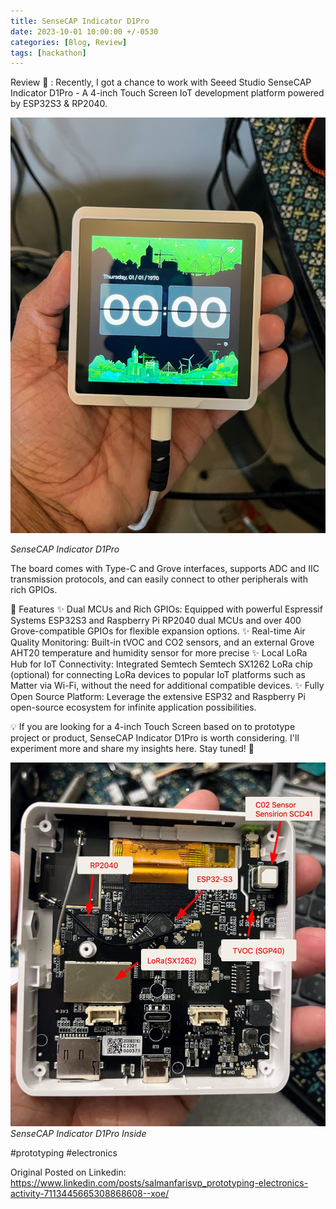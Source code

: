 ```yaml
---
title: SenseCAP Indicator D1Pro
date: 2023-10-01 10:00:00 +/-0530
categories: [Blog, Review]
tags: [hackathon]
---
```


Review 📖 : Recently, I got a chance to work with Seeed Studio SenseCAP Indicator D1Pro - A 4-inch Touch Screen IoT development platform powered by ESP32S3 & RP2040.

![SenseCAP Indicator D1Pro](../assets/2023-10-01-SenseCAP-Indicator-D1Pro-Small-Review/D1Pro.jpeg)

_SenseCAP Indicator D1Pro_

The board comes with Type-C and Grove interfaces, supports ADC and IIC transmission protocols, and can easily connect to other peripherals with rich GPIOs.

🚀 Features
✨ Dual MCUs and Rich GPIOs: Equipped with powerful Espressif Systems ESP32S3 and Raspberry Pi RP2040 dual MCUs and over 400 Grove-compatible GPIOs for flexible expansion options.
✨ Real-time Air Quality Monitoring: Built-in tVOC and CO2 sensors, and an external Grove AHT20 temperature and humidity sensor for more precise
✨ Local LoRa Hub for IoT Connectivity: Integrated Semtech Semtech SX1262 LoRa chip (optional) for connecting LoRa devices to popular IoT platforms such as Matter via Wi-Fi, without the need for additional compatible devices.
✨ Fully Open Source Platform: Leverage the extensive ESP32 and Raspberry Pi open-source ecosystem for infinite application possibilities.

💡 If you are looking for a 4-inch Touch Screen based on to prototype project or product, SenseCAP Indicator D1Pro is worth considering. I'll experiment more and share my insights here. Stay tuned! 👋


![SenseCAP Indicator D1Pro](../assets/2023-10-01-SenseCAP-Indicator-D1Pro-Small-Review/D1ProInside.jpeg)
_SenseCAP Indicator D1Pro Inside_

#prototyping #electronics

Original Posted on Linkedin: https://www.linkedin.com/posts/salmanfarisvp_prototyping-electronics-activity-7113445665308868608--xoe/